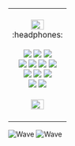 <table>
<tr align="center">
<td>
  <br>
<img src="https://user-images.githubusercontent.com/102597172/200370483-8cd25c7f-c4d6-4b2c-891c-4358643f4f49.png" width=50%>

  <br> 
  :headphones:
  <br><br>
  
 <img src="https://img.shields.io/badge/Java-ffffff?style=flat-square&logo=Java&logoColor=000000"/>
<img src="https://img.shields.io/badge/Spring-ffffff?style=flat-square&logo=Spring&logoColor=000000"/>
<img src="https://img.shields.io/badge/Spring Boot-ffffff?style=flat-square&logo=Spring Boot&logoColor=000000"/><br>

<img src="https://img.shields.io/badge/Oracle-ffffff?style=flat-square&logo=Oracle&logoColor=000000"/>
<img src="https://img.shields.io/badge/MariaDB-ffffff?style=flat-square&logo=MariaDB&logoColor=000000"/>
<img src="https://img.shields.io/badge/MySQL-ffffff?style=flat-square&logo=MySQL&logoColor=000000"/>
<img src="https://img.shields.io/badge/Redis-ffffff?style=flat-square&logo=Redis&logoColor=000000"/><br>
<img src="https://img.shields.io/badge/HTML5-ffffff?style=flat-square&logo=HTML5&logoColor=000000"/>
<img src="https://img.shields.io/badge/CSS3-ffffff?style=flat-square&logo=CSS3&logoColor=000000"/>
<img src="https://img.shields.io/badge/javascript-ffffff?style=flat-square&logo=javascript&logoColor=000000"/><br>

<img src="https://img.shields.io/badge/intellij IDEA-ffffff?style=flat-square&logo=intellij-idea&logoColor=000000"/>
<img src="https://img.shields.io/badge/eclipse-ffffff?style=flat-square&logo=eclipse&logoColor=000000"/><br>
 
  <br>
<img src="https://user-images.githubusercontent.com/102597172/200370502-f6cc3163-16b0-4b9c-a4d6-a95a56b9dc3f.png" width=50%>
  <br><br>
</td>


</table>

![Wave](https://user-images.githubusercontent.com/102597172/200115696-b6abe28c-dfd7-4211-a399-a7c45ac071aa.svg#gh-dark-mode-only)
![Wave](https://user-images.githubusercontent.com/102597172/200126741-aeb6e5ea-8a6f-47cd-b36c-f345b3d89a63.svg#gh-light-mode-only) 

</div>
